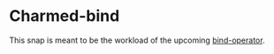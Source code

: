 Charmed-bind
============

This snap is meant to be the workload of the upcoming [bind-operator](https://github.com/canonical/bind-operator).  
